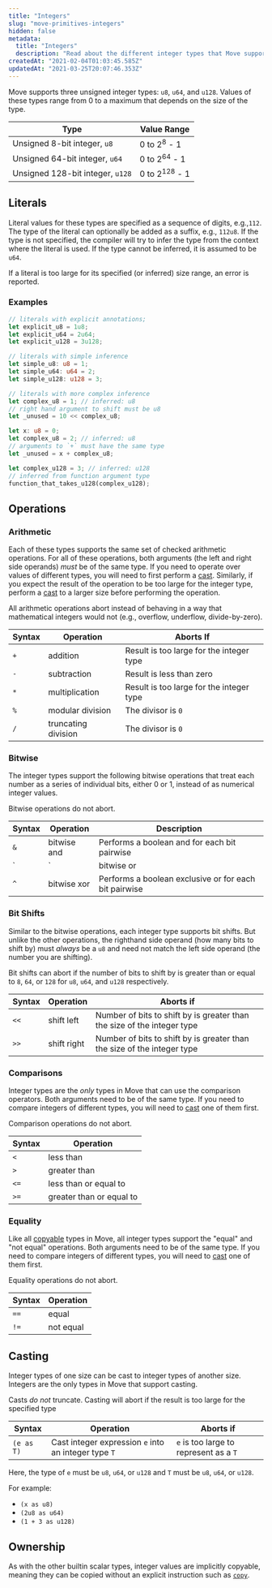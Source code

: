 ```yaml
---
title: "Integers"
slug: "move-primitives-integers"
hidden: false
metadata: 
  title: "Integers"
  description: "Read about the different integer types that Move supports and more."
createdAt: "2021-02-04T01:03:45.585Z"
updatedAt: "2021-03-25T20:07:46.353Z"
---
```

Move supports three unsigned integer types: `u8`, `u64`, and `u128`. Values of these types range from 0 to a maximum that depends on the size of the type.

| Type                             | Value Range              |
| -------------------------------- | ------------------------ |
| Unsigned 8-bit integer, `u8`     | 0 to 2<sup>8</sup> - 1   |
| Unsigned 64-bit integer, `u64`   | 0 to 2<sup>64</sup> - 1  |
| Unsigned 128-bit integer, `u128` | 0 to 2<sup>128</sup> - 1 |

## Literals

Literal values for these types are specified as a sequence of digits, e.g.,`112`. The type of the literal can optionally be added as a suffix, e.g., `112u8`. If the type is not specified, the compiler will try to infer the type from the context where the literal is used. If the type cannot be inferred, it is assumed to be `u64`.

If a literal is too large for its specified (or inferred) size range, an error is reported.

### Examples

```rust
// literals with explicit annotations;
let explicit_u8 = 1u8;
let explicit_u64 = 2u64;
let explicit_u128 = 3u128;

// literals with simple inference
let simple_u8: u8 = 1;
let simple_u64: u64 = 2;
let simple_u128: u128 = 3;

// literals with more complex inference
let complex_u8 = 1; // inferred: u8
// right hand argument to shift must be u8
let _unused = 10 << complex_u8;

let x: u8 = 0;
let complex_u8 = 2; // inferred: u8
// arguments to `+` must have the same type
let _unused = x + complex_u8;

let complex_u128 = 3; // inferred: u128
// inferred from function argument type
function_that_takes_u128(complex_u128);
```

## Operations

### Arithmetic

Each of these types supports the same set of checked arithmetic operations. For all of these operations, both arguments (the left and right side operands) *must* be of the same type. If you need to operate over values of different types, you will need to first perform a [cast](#casting). Similarly, if you expect the result of the operation to be too large for the integer type, perform a [cast](#casting) to a larger size before performing the operation.

All arithmetic operations abort instead of behaving in a way that mathematical integers would not (e.g., overflow, underflow, divide-by-zero).

| Syntax | Operation | Aborts If
|--------|-----------|-------------------------------------
| `+` |addition | Result is too large for the integer type
| `-` | subtraction | Result is less than zero
| `*` | multiplication | Result is too large for the integer type
| `%` | modular division | The divisor is `0`
| `/` | truncating division | The divisor is `0`


### Bitwise

The integer types support the following bitwise operations that treat each number as a series of individual bits, either 0 or 1, instead of as numerical integer values.

Bitwise operations do not abort.


| Syntax | Operation  | Description
|--------|------------|------------
| `&`    | bitwise and| Performs a boolean and for each bit pairwise
| `|`   | bitwise or | Performs a boolean or for each bit pairwise
| `^`    | bitwise xor| Performs a boolean exclusive or for each bit pairwise

### Bit Shifts

Similar to the bitwise operations, each integer type supports bit shifts. But unlike the other operations, the righthand side operand (how many bits to shift by) must *always* be a `u8` and need not match the left side operand (the number you are shifting).

Bit shifts can abort if the number of bits to shift by is greater than or equal to `8`, `64`, or `128` for `u8`, `u64`, and `u128` respectively.

| Syntax | Operation  | Aborts if
|--------|------------|----------
|`<<`    | shift left | Number of bits to shift by is greater than the size of the integer type
|`>>`    | shift right| Number of bits to shift by is greater than the size of the integer type

### Comparisons

Integer types are the *only* types in Move that can use the comparison operators. Both arguments need to be of the same type. If you need to compare integers of different types, you will need to [cast](#casting) one of them first.

Comparison operations do not abort.

| Syntax | Operation
|--------|-----------
| `<`    | less than
| `>`    | greater than
| `<=`   | less than or equal to
| `>=`   | greater than or equal to


### Equality

Like all [copyable](doc:move-basics-equality) types in Move, all integer types support the "equal" and "not equal" operations. Both arguments need to be of the same type. If you need to compare integers of different types, you will need to [cast](#casting) one of them first.

Equality operations do not abort.

| Syntax | Operation
|--------|----------
| `==`   | equal
| `!=`   | not equal

## Casting

Integer types of one size can be cast to integer types of another size. Integers are the only types in Move that support casting.

Casts *do not* truncate. Casting will abort if the result is too large for the specified type


| Syntax     | Operation                                                                       | Aborts if
|------------|---------------------------------------------------------------------------------|---------------------------------------
| `(e as T)`| Cast integer expression `e` into an integer type `T` | `e` is too large to represent as a `T`

Here, the type of `e` must be `u8`, `u64`, or `u128` and `T` must be `u8`, `u64`, or `u128`.

For example:

- `(x as u8)`
- `(2u8 as u64)`
- `(1 + 3 as u128)`


## Ownership

As with the other builtin scalar types, integer values are implicitly copyable, meaning they can be copied without an explicit instruction such as [`copy`](doc:move-basics-equality).
